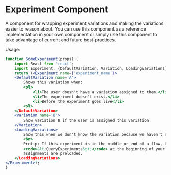 # Experiment Component

A component for wrapping experiment variations and making the variations easier to reason about.
You can use this component as a reference implementation in your own component or simply use this
component to take advantage of current and future best-practices.

Usage:

```jsx
function SomeExperiment(props) {
    import React from 'react';
    import Experiment, {DefaultVariation, Variation, LoadingVariations} from "client/components/experiment";
    return (<Experiment name={'experiment_name'}>
    <DefaultVariation name='A'>
        Shows this variation when:
        <ol>
            <li>The user doesn't have a variation assigned to them.</li>
            <li>The experiment doesn't exist.</li>
            <li>Before the experiment goes live</li>
        <ol>
    </DefaultVariation>
    <Variation name='B'>
        Show variation B if the user is assigned this variation.
    </Variation>
    <LoadingVariations>
        Show this when we don't know the variation because we haven't called the API yet to get variations.
        <br>
        Protip: If this experiment is in the middle or end of a flow, try putting 
        <code>&lt;QueryExperiments&gt;</code> at the beginning of your flow to ensure the variation 
        assignments are preloaded.
    </LoadingVariations>
</Experiment>);
}
```
